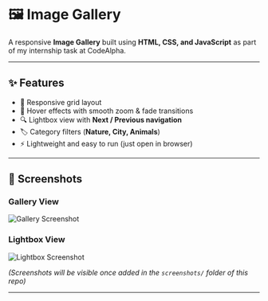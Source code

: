 # 🖼️ Image Gallery  

A responsive **Image Gallery** built using **HTML, CSS, and JavaScript** as part of my internship task at CodeAlpha.  

---

## ✨ Features  
- 📱 Responsive grid layout  
- 🎨 Hover effects with smooth zoom & fade transitions  
- 🔍 Lightbox view with **Next / Previous navigation**  
- 🏷️ Category filters (**Nature, City, Animals**)  
- ⚡ Lightweight and easy to run (just open in browser)  

---

## 📸 Screenshots  

### Gallery View  
![Gallery Screenshot](screenshots/gallery.png)  

### Lightbox View  
![Lightbox Screenshot](screenshots/lightbox.png)  

*(Screenshots will be visible once added in the `screenshots/` folder of this repo)*  

---
